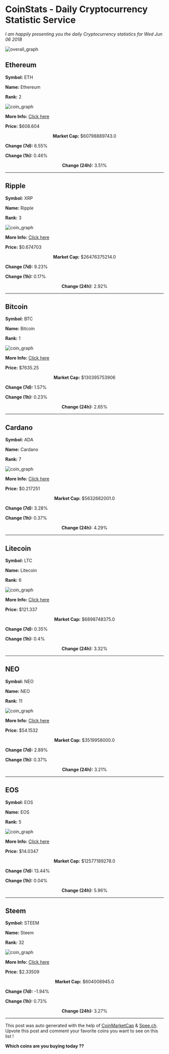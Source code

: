 # CoinStats - Daily Cryptocurrency Statistic Service

*I am happily presenting you the daily Cryptocurrency statistics for Wed Jun 06 2018*

![overall_graph](https://spee.ch/437852f7dcb49aa948b555d069155fd81d576c83/overall1528268553626.png)

## Ethereum

<div class=pull-right>

**Symbol:** ETH
</div>
<div class=pull-left>

**Name:** Ethereum
</div>
<div>

**Rank:** 2
</div>

![coin_graph](https://spee.ch/2be61fedd59d00cb3c3e3e600f7595d12c2e4a22/ethereum1528268553626.png)

<div class=pull-right>

**More Info:** [Click here](https://coinmarketcap.com/currencies/ethereum)
</div>
<div class=pull-left>

**Price:** $608.604
</div>
<center>

**Market Cap:** $60798889743.0
</center>
<div class=pull-right>

**Change (7d):** 6.55%
</div>
<div class=pull-left>

**Change (1h):** 0.46%
</div>
<center>

**Change (24h):** 3.51%
</center>

---
  ## Ripple

<div class=pull-right>

**Symbol:** XRP
</div>
<div class=pull-left>

**Name:** Ripple
</div>
<div>

**Rank:** 3
</div>

![coin_graph](https://spee.ch/22dd97d1972657e202cbdf59c086e0995f05a155/ripple1528268553626.png)

<div class=pull-right>

**More Info:** [Click here](https://coinmarketcap.com/currencies/ripple)
</div>
<div class=pull-left>

**Price:** $0.674703
</div>
<center>

**Market Cap:** $26476375214.0
</center>
<div class=pull-right>

**Change (7d):** 9.23%
</div>
<div class=pull-left>

**Change (1h):** 0.17%
</div>
<center>

**Change (24h):** 2.92%
</center>

---
  ## Bitcoin

<div class=pull-right>

**Symbol:** BTC
</div>
<div class=pull-left>

**Name:** Bitcoin
</div>
<div>

**Rank:** 1
</div>

![coin_graph](https://spee.ch/d3b1da394b7b42bb93aad983d2956771c1579e53/bitcoin1528268553626.png)

<div class=pull-right>

**More Info:** [Click here](https://coinmarketcap.com/currencies/bitcoin)
</div>
<div class=pull-left>

**Price:** $7635.25
</div>
<center>

**Market Cap:** $130395753906
</center>
<div class=pull-right>

**Change (7d):** 1.57%
</div>
<div class=pull-left>

**Change (1h):** 0.23%
</div>
<center>

**Change (24h):** 2.65%
</center>

---
  ## Cardano

<div class=pull-right>

**Symbol:** ADA
</div>
<div class=pull-left>

**Name:** Cardano
</div>
<div>

**Rank:** 7
</div>

![coin_graph](https://spee.ch/f3c5f33ea795ad974129be9cc1168faa5f9248e5/cardano1528268553626.png)

<div class=pull-right>

**More Info:** [Click here](https://coinmarketcap.com/currencies/cardano)
</div>
<div class=pull-left>

**Price:** $0.217251
</div>
<center>

**Market Cap:** $5632682001.0
</center>
<div class=pull-right>

**Change (7d):** 3.28%
</div>
<div class=pull-left>

**Change (1h):** 0.37%
</div>
<center>

**Change (24h):** 4.29%
</center>

---
  ## Litecoin

<div class=pull-right>

**Symbol:** LTC
</div>
<div class=pull-left>

**Name:** Litecoin
</div>
<div>

**Rank:** 6
</div>

![coin_graph](https://spee.ch/d78ba7167eecb7dd235c4ccb69599357a290e65a/litecoin1528268553626.png)

<div class=pull-right>

**More Info:** [Click here](https://coinmarketcap.com/currencies/litecoin)
</div>
<div class=pull-left>

**Price:** $121.337
</div>
<center>

**Market Cap:** $6898748375.0
</center>
<div class=pull-right>

**Change (7d):** 0.35%
</div>
<div class=pull-left>

**Change (1h):** 0.4%
</div>
<center>

**Change (24h):** 3.32%
</center>

---
  ## NEO

<div class=pull-right>

**Symbol:** NEO
</div>
<div class=pull-left>

**Name:** NEO
</div>
<div>

**Rank:** 11
</div>

![coin_graph](https://spee.ch/7953799a64b96aad500c42355525b28b1f91298a/neo1528268553626.png)

<div class=pull-right>

**More Info:** [Click here](https://coinmarketcap.com/currencies/neo)
</div>
<div class=pull-left>

**Price:** $54.1532
</div>
<center>

**Market Cap:** $3519958000.0
</center>
<div class=pull-right>

**Change (7d):** 2.89%
</div>
<div class=pull-left>

**Change (1h):** 0.37%
</div>
<center>

**Change (24h):** 3.21%
</center>

---
  ## EOS

<div class=pull-right>

**Symbol:** EOS
</div>
<div class=pull-left>

**Name:** EOS
</div>
<div>

**Rank:** 5
</div>

![coin_graph](https://spee.ch/7e3a26868ca92ebc542d4c462aae7850e5a24004/eos1528268553626.png)

<div class=pull-right>

**More Info:** [Click here](https://coinmarketcap.com/currencies/eos)
</div>
<div class=pull-left>

**Price:** $14.0347
</div>
<center>

**Market Cap:** $12577189278.0
</center>
<div class=pull-right>

**Change (7d):** 13.44%
</div>
<div class=pull-left>

**Change (1h):** 0.04%
</div>
<center>

**Change (24h):** 5.96%
</center>

---
  ## Steem

<div class=pull-right>

**Symbol:** STEEM
</div>
<div class=pull-left>

**Name:** Steem
</div>
<div>

**Rank:** 32
</div>

![coin_graph](https://spee.ch/9d6b022d14fcbd1270656def9c0fe189937acb7c/steem1528268553626.png)

<div class=pull-right>

**More Info:** [Click here](https://coinmarketcap.com/currencies/steem)
</div>
<div class=pull-left>

**Price:** $2.33509
</div>
<center>

**Market Cap:** $604008945.0
</center>
<div class=pull-right>

**Change (7d):** -1.94%
</div>
<div class=pull-left>

**Change (1h):** 0.73%
</div>
<center>

**Change (24h):** 3.27%
</center>

---
  

This post was auto generated with the help of [CoinMarketCap](https://coinmarketcap.com) & [Spee.ch](https://spee.ch).
Upvote this post and comment your favorite coins you want to see on this list !

**Which coins are you buying today ??**
